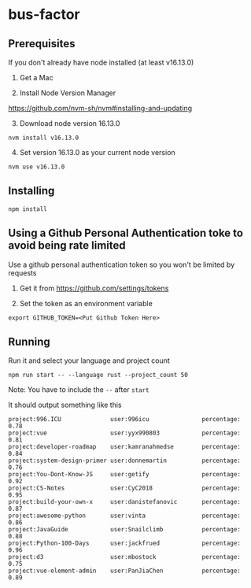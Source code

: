 # bus-factor

## Prerequisites

If you don't already have node installed (at least v16.13.0)

1. Get a Mac

2. Install Node Version Manager

https://github.com/nvm-sh/nvm#installing-and-updating

3. Download node version 16.13.0

`nvm install v16.13.0`

4. Set version 16.13.0 as your current node version

`nvm use v16.13.0`

## Installing

`npm install`

## Using a Github Personal Authentication toke to avoid being rate limited

Use a github personal authentication token so you won't be limited by requests

1. Get it from https://github.com/settings/tokens

2. Set the token as an environment variable

`export GITHUB_TOKEN=<Put Github Token Here>`

## Running

Run it and select your language and project count

`npm run start -- --language rust --project_count 50`

Note: You have to include the `--` after `start`

It should output something like this

```
project:996.ICU              user:996icu               percentage: 0.78
project:vue                  user:yyx990803            percentage: 0.81
project:developer-roadmap    user:kamranahmedse        percentage: 0.84
project:system-design-primer user:donnemartin          percentage: 0.76
project:You-Dont-Know-JS     user:getify               percentage: 0.92
project:CS-Notes             user:CyC2018              percentage: 0.95
project:build-your-own-x     user:danistefanovic       percentage: 0.87
project:awesome-python       user:vinta                percentage: 0.86
project:JavaGuide            user:Snailclimb           percentage: 0.88
project:Python-100-Days      user:jackfrued            percentage: 0.96
project:d3                   user:mbostock             percentage: 0.75
project:vue-element-admin    user:PanJiaChen           percentage: 0.89
```
